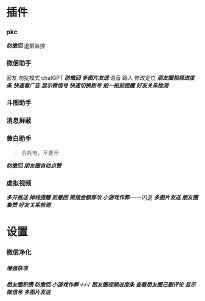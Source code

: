 # 插件
### pkc
***防撤回***
退群监控
### 微信助手
密友
勿扰模式
chatGPT
***防撤回***
***多图片发送***
语音
踢人
修改定位
***朋友圈视频进度条***
***快速看广告***
***显示微信号***
***快速切换账号***
***拍一拍前提醒***
***好友关系检测***
### 斗图助手
### 消息屏蔽
### 黄白助手
>会耗电，不要开

***防撤回***
***朋友圈自动点赞***
### 虚拟视频
***多开推送***
***掉线提醒***
***防撤回***
***微信金额修改***
***小游戏作弊***-----闪退
***多图片发送***
***朋友圈集赞***
***好友关系检测***
# 设置
### 微信净化
##### 增强杂项
***朋友圈积攒***
***防撤回***
***小游戏作弊***  √√√
***朋友圈视频进度条***
***查看朋友圈已删评论***
***显示微信号***
***多图片发送***


















